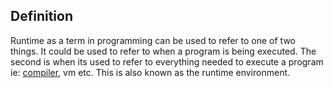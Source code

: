 ## Definition

Runtime as a term in programming can be used to refer to one of two things. It could be used to refer to when a program is being executed.
The second is when its used to refer to everything needed to execute a program ie: [compiler](compiler.md), vm etc. This is also known as the runtime environment.
